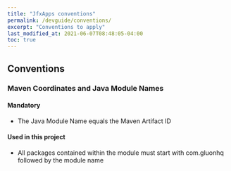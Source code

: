 ```yaml
---
title: "JfxApps conventions"
permalink: /devguide/conventions/
excerpt: "Conventions to apply"
last_modified_at: 2021-06-07T08:48:05-04:00
toc: true
---
```


## Conventions

### Maven Coordinates and Java Module Names

#### Mandatory

- The Java Module Name equals the Maven Artifact ID

#### Used in this project

- All packages contained within the module must start with com.gluonhq followed by the module name

